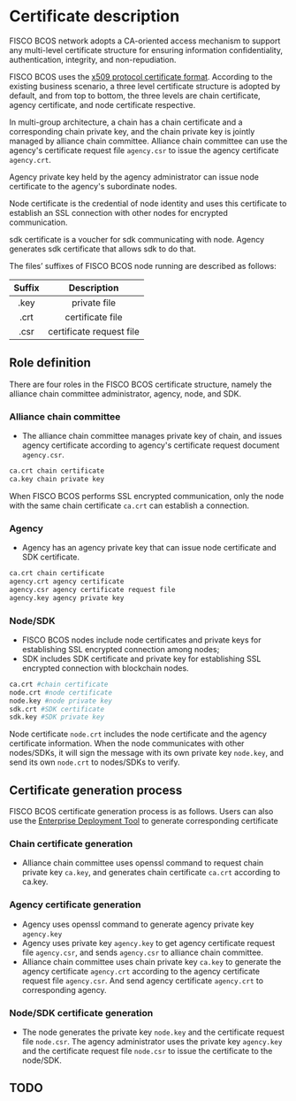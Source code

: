 # Certificate description

FISCO BCOS network adopts a CA-oriented access mechanism to support any multi-level certificate structure for ensuring information confidentiality, authentication, integrity, and non-repudiation.

FISCO BCOS uses the [x509 protocol certificate format](https://en.wikipedia.org/wiki/X.509). According to the existing business scenario, a three level certificate structure is adopted by default, and from top to bottom, the three levels are chain certificate, agency certificate, and node certificate respective.

In multi-group architecture, a chain has a chain certificate and a corresponding chain private key, and the chain private key is jointly managed by alliance chain committee. Alliance chain committee can use the agency's certificate request file `agency.csr` to issue the agency certificate `agency.crt`.

Agency private key held by the agency administrator can issue node certificate to the agency's subordinate nodes.

Node certificate is the credential of node identity and uses this certificate to establish an SSL connection with other nodes for encrypted communication.

sdk certificate is a voucher for sdk communicating with node. Agency generates sdk certificate that allows sdk to do that.

The files’ suffixes of FISCO BCOS node running are described as follows:

| Suffix | Description |
| :-: | :-: |
| .key | private file|
| .crt | certificate file
| .csr  | certificate request file |

## Role definition

There are four roles in the FISCO BCOS certificate structure, namely the alliance chain committee administrator, agency, node, and SDK.

### Alliance chain committee

* The alliance chain committee manages private key of chain, and issues agency certificate according to agency's certificate request document `agency.csr`.

```bash
ca.crt chain certificate
ca.key chain private key
```

When FISCO BCOS performs SSL encrypted communication, only the node with the same chain certificate `ca.crt` can establish a connection.


### Agency

*	Agency has an agency private key that can issue node certificate and SDK certificate.

```bash
ca.crt chain certificate
agency.crt agency certificate
agency.csr agency certificate request file
agency.key agency private key
```

### Node/SDK

* FISCO BCOS nodes include node certificates and private keys for establishing SSL encrypted connection among nodes;
* SDK includes SDK certificate and private key for establishing SSL encrypted connection with blockchain nodes.

```bash
ca.crt #chain certificate
node.crt #node certificate
node.key #node private key
sdk.crt #SDK certificate
sdk.key #SDK private key
```

Node certificate `node.crt` includes the node certificate and the agency certificate information. When the node communicates with other nodes/SDKs, it will sign the message with its own private key `node.key`, and send its own `node.crt` to nodes/SDKs to verify.

## Certificate generation process

FISCO BCOS certificate generation process is as follows. Users can also use the [Enterprise Deployment Tool](../enterprise_tools/operation.md) to generate corresponding certificate

### Chain certificate generation

* Alliance chain committee uses openssl command to request chain private key `ca.key`, and generates chain certificate `ca.crt` according to ca.key.

### Agency certificate generation

* Agency uses openssl command to generate agency private key `agency.key`
* Agency uses private key `agency.key` to get agency certificate request file `agency.csr`, and sends `agency.csr` to alliance chain committee.
* Alliance chain committee uses chain private key `ca.key` to generate the agency certificate `agency.crt` according to the agency certificate request file `agency.csr`. And send agency certificate `agency.crt` to corresponding agency.

### Node/SDK certificate generation

* The node generates the private key `node.key` and the certificate request file `node.csr`. The agency administrator uses the private key `agency.key` and the certificate request file `node.csr` to issue the certificate to the node/SDK.

## TODO
